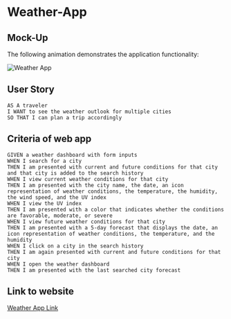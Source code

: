 # Weather-App

## Mock-Up

The following animation demonstrates the application functionality:

![Weather App](./assets/images/weatherapp.gif)

## User Story

```
AS A traveler
I WANT to see the weather outlook for multiple cities
SO THAT I can plan a trip accordingly

```


## Criteria of web app

```
GIVEN a weather dashboard with form inputs
WHEN I search for a city
THEN I am presented with current and future conditions for that city and that city is added to the search history
WHEN I view current weather conditions for that city
THEN I am presented with the city name, the date, an icon representation of weather conditions, the temperature, the humidity, the wind speed, and the UV index
WHEN I view the UV index
THEN I am presented with a color that indicates whether the conditions are favorable, moderate, or severe
WHEN I view future weather conditions for that city
THEN I am presented with a 5-day forecast that displays the date, an icon representation of weather conditions, the temperature, and the humidity
WHEN I click on a city in the search history
THEN I am again presented with current and future conditions for that city
WHEN I open the weather dashboard
THEN I am presented with the last searched city forecast

```

## Link to website
[Weather App Link](https://msas12.github.io/Weather-App/)